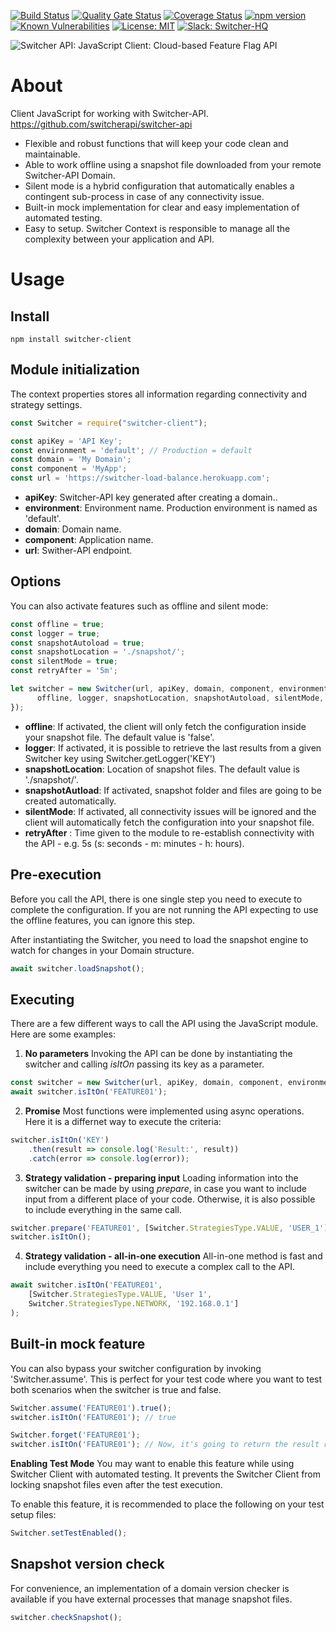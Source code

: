 [![Build Status](https://travis-ci.com/switcherapi/switcher-client-master.svg?branch=master)](https://travis-ci.com/github/switcherapi/switcher-client-master)
[![Quality Gate Status](https://sonarcloud.io/api/project_badges/measure?project=switcherapi_switcher-client-master&metric=alert_status)](https://sonarcloud.io/dashboard?id=switcherapi_switcher-client-master)
[![Coverage Status](https://coveralls.io/repos/github/switcherapi/switcher-client-master/badge.svg?branch=master)](https://coveralls.io/github/switcherapi/switcher-client-master?branch=master)
[![npm version](https://badge.fury.io/js/switcher-client.svg)](https://badge.fury.io/js/switcher-client)
[![Known Vulnerabilities](https://snyk.io/test/github/switcherapi/switcher-client-master/badge.svg?targetFile=package.json)](https://snyk.io/test/github/switcherapi/switcher-client-master?targetFile=package.json)
[![License: MIT](https://img.shields.io/badge/License-MIT-yellow.svg)](https://opensource.org/licenses/MIT)
[![Slack: Switcher-HQ](https://img.shields.io/badge/slack-@switcher/hq-blue.svg?logo=slack)](https://switcher-hq.slack.com/)

![Switcher API: JavaScript Client: Cloud-based Feature Flag API](https://github.com/switcherapi/switcherapi-assets/blob/master/logo/switcherapi_js_client.png)

# About  
Client JavaScript for working with Switcher-API.
https://github.com/switcherapi/switcher-api

- Flexible and robust functions that will keep your code clean and maintainable.
- Able to work offline using a snapshot file downloaded from your remote Switcher-API Domain.
- Silent mode is a hybrid configuration that automatically enables a contingent sub-process in case of any connectivity issue.
- Built-in mock implementation for clear and easy implementation of automated testing.
- Easy to setup. Switcher Context is responsible to manage all the complexity between your application and API.

# Usage

## Install  
`npm install switcher-client`

## Module initialization
The context properties stores all information regarding connectivity and strategy settings.

```js
const Switcher = require("switcher-client");

const apiKey = 'API Key';
const environment = 'default'; // Production = default
const domain = 'My Domain';
const component = 'MyApp';
const url = 'https://switcher-load-balance.herokuapp.com';
```

- **apiKey**: Switcher-API key generated after creating a domain..
- **environment**: Environment name. Production environment is named as 'default'.
- **domain**: Domain name.
- **component**: Application name.
- **url**: Swither-API endpoint.

## Options
You can also activate features such as offline and silent mode:

```js
const offline = true;
const logger = true;
const snapshotAutoload = true;
const snapshotLocation = './snapshot/';
const silentMode = true;
const retryAfter = '5m';

let switcher = new Switcher(url, apiKey, domain, component, environment, {
      offline, logger, snapshotLocation, snapshotAutoload, silentMode, retryAfter
});
```

- **offline**: If activated, the client will only fetch the configuration inside your snapshot file. The default value is 'false'.
- **logger**: If activated, it is possible to retrieve the last results from a given Switcher key using Switcher.getLogger('KEY')
- **snapshotLocation**: Location of snapshot files. The default value is './snapshot/'.
- **snapshotAutload**: If activated, snapshot folder and files are going to be created automatically.
- **silentMode**: If activated, all connectivity issues will be ignored and the client will automatically fetch the configuration into your snapshot file.
- **retryAfter** : Time given to the module to re-establish connectivity with the API - e.g. 5s (s: seconds - m: minutes - h: hours).

## Pre-execution
Before you call the API, there is one single step you need to execute to complete the configuration.
If you are not running the API expecting to use the offline features, you can ignore this step. 

After instantiating the Switcher, you need to load the snapshot engine to watch for changes in your Domain structure.
```js
await switcher.loadSnapshot();
```

## Executing
There are a few different ways to call the API using the JavaScript module.
Here are some examples:

1. **No parameters**
Invoking the API can be done by instantiating the switcher and calling *isItOn* passing its key as a parameter.

```js
const switcher = new Switcher(url, apiKey, domain, component, environment);
await switcher.isItOn('FEATURE01');
```

2. **Promise**
Most functions were implemented using async operations. Here it is a differnet way to execute the criteria:

```js
switcher.isItOn('KEY')
    .then(result => console.log('Result:', result))
    .catch(error => console.log(error));
```

3. **Strategy validation - preparing input**
Loading information into the switcher can be made by using *prepare*, in case you want to include input from a different place of your code. Otherwise, it is also possible to include everything in the same call.

```js
switcher.prepare('FEATURE01', [Switcher.StrategiesType.VALUE, 'USER_1');
switcher.isItOn();
```

4. **Strategy validation - all-in-one execution**
All-in-one method is fast and include everything you need to execute a complex call to the API.

```js
await switcher.isItOn('FEATURE01',
    [Switcher.StrategiesType.VALUE, 'User 1', 
    Switcher.StrategiesType.NETWORK, '192.168.0.1']
);
```

## Built-in mock feature
You can also bypass your switcher configuration by invoking 'Switcher.assume'. This is perfect for your test code where you want to test both scenarios when the switcher is true and false.

```js
Switcher.assume('FEATURE01').true();
switcher.isItOn('FEATURE01'); // true

Switcher.forget('FEATURE01');
switcher.isItOn('FEATURE01'); // Now, it's going to return the result retrieved from the API or the Snaopshot file
```

**Enabling Test Mode**
You may want to enable this feature while using Switcher Client with automated testing.
It prevents the Switcher Client from locking snapshot files even after the test execution.

To enable this feature, it is recommended to place the following on your test setup files:
```js
Switcher.setTestEnabled();
```

## Snapshot version check
For convenience, an implementation of a domain version checker is available if you have external processes that manage snapshot files.

```js
switcher.checkSnapshot();
```